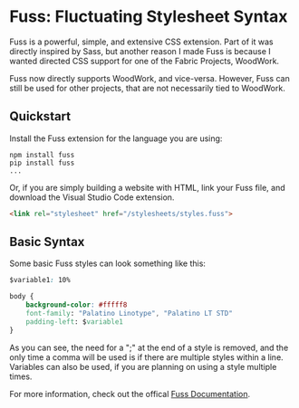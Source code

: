 # Fuss: Fluctuating Stylesheet Syntax

Fuss is a powerful, simple, and extensive CSS extension. Part of it was directly inspired by Sass, but another reason I made Fuss is because I wanted directed CSS support for one of the Fabric Projects, WoodWork.

Fuss now directly supports WoodWork, and vice-versa. However, Fuss can still be used for other projects, that are not necessarily tied to WoodWork.

## Quickstart

Install the Fuss extension for the language you are using:

``` console
npm install fuss
pip install fuss
...
```

Or, if you are simply building a website with HTML, link your Fuss file, and download the Visual Studio Code extension.

``` html
<link rel="stylesheet" href="/stylesheets/styles.fuss">
```

## Basic Syntax

Some basic Fuss styles can look something like this:

``` css
$variable1: 10%

body {
    background-color: #fffff8
    font-family: "Palatino Linotype", "Palatino LT STD"
    padding-left: $variable1
}
```

As you can see, the need for a ";" at the end of a style is removed, and the only time a comma will be used is if there are multiple styles within a line. Variables can also be used, if you are planning on using a style multiple times.

For more information, check out the offical [Fuss Documentation](https://www.youtube.com/watch?v=xvFZjo5PgG0).